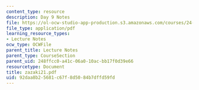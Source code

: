 ```yaml
---
content_type: resource
description: Day 9 Notes
file: https://ol-ocw-studio-app-production.s3.amazonaws.com/courses/24-942-grammar-of-a-less-familiar-language-spring-2003/92daa8b25681c67f8d5084b7dffd59fd_zazaki21.pdf
file_type: application/pdf
learning_resource_types:
- Lecture Notes
ocw_type: OCWFile
parent_title: Lecture Notes
parent_type: CourseSection
parent_uid: 248ffcc0-a41c-06a0-10ac-bb17f0d39e66
resourcetype: Document
title: zazaki21.pdf
uid: 92daa8b2-5681-c67f-8d50-84b7dffd59fd
---
```

